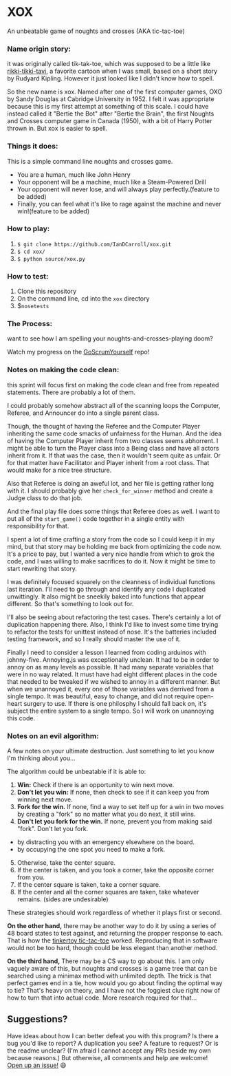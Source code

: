 # XOX
An unbeatable game of noughts and crosses (AKA tic-tac-toe)

### Name origin story:

it was originally called tik-tak-toe, which was supposed to be a little like <a href="https://www.youtube.com/watch?v=Kl7f2ytS7Vw">rikki-tikki-tavi</a>, a favorite cartoon when I was small, based on a short story by Rudyard Kipling. However it just looked like I didn't know how to spell.

So the new name is xox. Named after one of the first computer games, OXO by Sandy Douglas at Cabridge University in 1952. I felt it was appropriate because this is my first attempt at something of this scale. I could have instead called it "Bertie the Bot" after "Bertie the Brain", the first Noughts and Crosses computer game in Canada (1950), with a bit of Harry Potter thrown in. But xox is easier to spell.

### Things it does:

This is a simple command line noughts and crosses game.

 - You are a human, much like John Henry
 - Your opponent will be a machine, much like a Steam-Powered Drill
 - Your opponent will never lose, and will always play perfectly.(feature to be added)
 - Finally, you can feel what it's like to rage against the machine and never win!(feature to be added)

### How to play:

 1. `$ git clone https://github.com/IanDCarroll/xox.git`
 2. `$ cd xox/`
 3. `$ python source/xox.py`

### How to test:

 1. Clone this repository
 2. On the command line, cd into the `xox` directory
 3. $`nosetests`

### The Process:

want to see how I am spelling your noughts-and-crosses-playing doom?

Watch my progress on the <a href="https://github.com/IanDCarroll/GoScrumYourself">GoScrumYourself</a> repo!

### Notes on making the code clean:

this sprint will focus first on making the code clean and free from repeated statements. There are probably a lot of them.

I could probably somehow abstract all of the scanning loops the Computer, Referee, and Announcer do into a single parent class.

Though, the thought of having the Referee and the Computer Player inheriting the same code smacks of unfairness for the Human. And the idea of having the Computer Player inherit from two classes seems abhorrent. I might be able to turn the Player class into a Being class and have all actors inherit from it. If that was the case, then it wouldn't seem quite as unfair. Or for that matter have Facilitator and Player inherit from a root class. That would make for a nice tree structure.

Also that Referee is doing an aweful lot, and her file is getting rather long with it. I should probably give her `check_for_winner` method and create a Judge class to do that job.

And the final play file does some things that Referee does as well. I want to put all of the `start_game()` code together in a single entity with responsibility for that.

I spent a lot of time crafting a story from the code so I could keep it in my mind, but that story may be holding me back from optimizing the code now. It's a price to pay, but I wanted a very nice handle from which to grok the code, and I was willing to make sacrifices to do it. Now it might be time to start rewriting that story.

I was definitely focused squarely on the cleanness of individual functions last iteration. I'll need to go through and identify any code I duplicated unwittingly. It also might be sneekily baked into functions that appear different. So that's something to look out for.

I'll also be seeing about refactoring the test cases. There's certainly a lot of duplication happening there. Also, I think I'd like to invest some time trying to refactor the tests for unittest instead of nose. It's the batteries included testing framework, and so I really should master the use of it.

Finally I need to consider a lesson I learned from coding arduinos with johnny-five. Annoying.js was exceptionally unclean. It had to be in order to annoy on as many levels as possible. It had many separate variables that were in no way related. It must have had eight different places in the code that needed to be tweaked if we wished to annoy in a different manner. But when we unannoyed it, every one of those variables was derrived from a single tempo. It was beautiful, easy to change, and did not require open-heart surgery to use. If there is one philosphy I should fall back on, it's subject the entire system to a single tempo. So I will work on unannoying this code.

### Notes on an evil algorithm:

A few notes on your ultimate destruction. Just something to let you know I'm thinking about you... 

The algorithm could be unbeatable if it is able to:

 1. __Win:__ Check if there is an opportunity to win next move.
 2. __Don't let you win:__ If none, then check to see if it can keep you from winning next move.
 3. __Fork for the win.__ If none, find a way to set itelf up for a win in two moves by creating a "fork" so no matter what you do next, it still wins.
 4. __Don't let you fork for the win.__ If none, prevent you from making said "fork". Don't let you fork.
  - by distracting you with an emergency elsewhere on the board.
  - by occupying the one spot you need to make a fork.
 5. Otherwise, take the center square.
 6. If the center is taken, and you took a corner, take the opposite corner from you.
 7. If the center square is taken, take a corner square.
 8. If the center and all the corner squares are taken, take whatever remains. (sides are undesirable)

These strategies should work regardless of whether it plays first or second.

__On the other hand,__ there may be another way to do it by using a series of 48 board states to test against, and returning the propper response to each. That is how the <a href="http://constructingmodernknowledge.com/wp-content/uploads/2013/03/TinkerToy-Computer-Dewdney-article.pdf">tinkertoy tic-tac-toe</a> worked. Reproducing that in software would not be too hard, though could be less elegant than another method.

__On the third hand,__ There may be a CS way to go about this. I am only vaguely aware of this, but noughts and crosses is a game tree that can be searched using a minimax method with unlimited depth. The trick is that perfect games end in a tie, how would you go about finding the optimal way to tie? That's heavy on theory, and I have not the foggiest clue right now of how to turn that into actual code. More research required for that...

## Suggestions?

Have ideas about how I can better defeat you with this program? Is there a bug you'd like to report? A duplication you see? A feature to request? Or is the readme unclear? (I'm afraid I cannot accept any PRs beside my own because reasons.) But otherwise, all comments and help are welcome! <a href="https://github.com/IanDCarroll/tik-tak-toe/issues/new">Open up an issue!</a> :smile:

